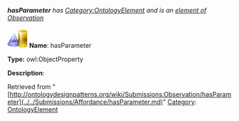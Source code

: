 ___hasParameter__ has [Category:OntologyElement](../../Category/OntologyElement.md "Category:OntologyElement") and is an [element of](../../Property/ElementOf.md "Property:ElementOf") [Observation](../../Submissions/Observation.md "Submissions:Observation")_


  




[![ObjectProperty](../../images/thumb/c/c3/ObjectProperty.gif/45px-ObjectProperty.gif)](../../Image/ObjectProperty.gif.md "ObjectProperty")
__Name__: hasParameter 


__Type:__ owl:ObjectProperty 


__Description__: 





Retrieved from "[http://ontologydesignpatterns.org/wiki/Submissions:Observation/hasParameter](../../Submissions/Affordance/hasParameter.md)"
 [Category](http://ontologydesignpatterns.org/wiki/Special:Categories "Special:Categories"): [OntologyElement](../../Category/OntologyElement.md "Category:OntologyElement")